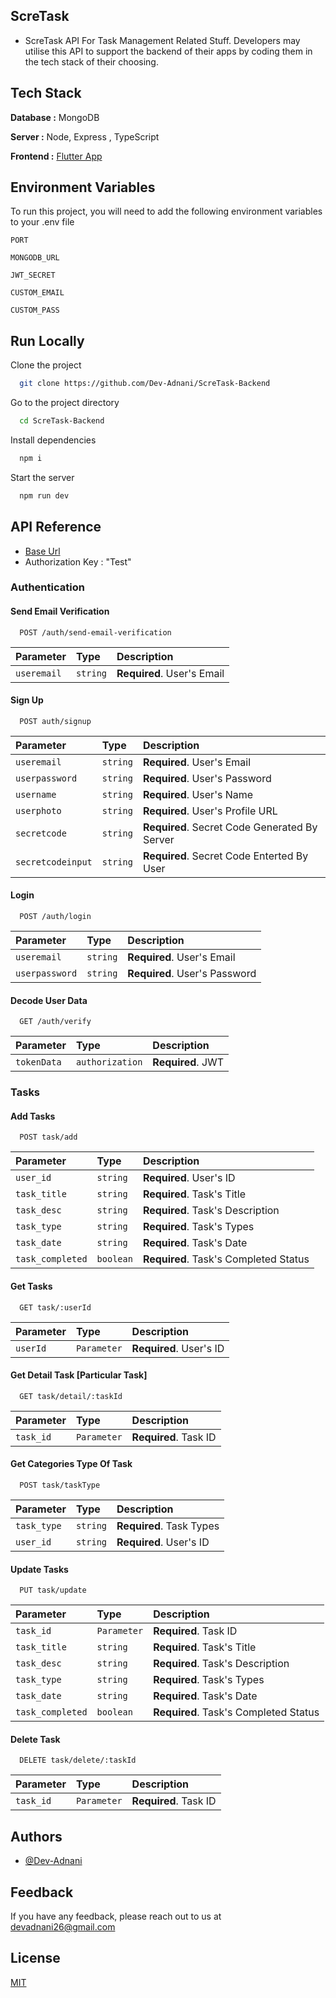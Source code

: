 ## ScreTask

-  ScreTask API For Task Management Related Stuff. Developers may utilise this API to support the backend of their apps by coding them in the tech stack of their choosing. 
## Tech Stack

**Database :** MongoDB

**Server :** Node, Express , TypeScript

**Frontend :** [Flutter App](https://github.com/Dev-Adnani/ScreTask-Flutter)


## Environment Variables

To run this project, you will need to add the following environment variables to your .env file

`PORT`

`MONGODB_URL`

`JWT_SECRET`

`CUSTOM_EMAIL`

`CUSTOM_PASS`


## Run Locally

Clone the project

```bash
  git clone https://github.com/Dev-Adnani/ScreTask-Backend
```

Go to the project directory

```bash
  cd ScreTask-Backend
```

Install dependencies

```bash
  npm i
```

Start the server

```bash
  npm run dev
```


## API Reference

- [Base Url](https://scre-task.herokuapp.com/)
- Authorization Key : "Test"


### Authentication

#### Send Email Verification

```http
  POST /auth/send-email-verification
```

| Parameter | Type     | Description                       |
| :-------- | :------- | :-------------------------------- |
| `useremail` | `string` | **Required**. User's Email |


#### Sign Up 

```http
  POST auth/signup
```

| Parameter | Type     | Description                |
| :-------- | :------- | :------------------------- |
| `useremail` | `string` | **Required**. User's Email |
| `userpassword` | `string` | **Required**. User's Password |
| `username` | `string` | **Required**. User's Name |
| `userphoto` | `string` | **Required**. User's Profile URL |
| `secretcode` | `string` | **Required**. Secret Code Generated By Server |
| `secretcodeinput` | `string` | **Required**. Secret Code Enterted By User |

#### Login

```http
  POST /auth/login
```

| Parameter | Type     | Description                       |
| :-------- | :------- | :-------------------------------- |
| `useremail` | `string` | **Required**. User's Email |
| `userpassword` | `string` | **Required**. User's Password |


#### Decode User Data

```http
  GET /auth/verify
```

| Parameter | Type     | Description                       |
| :-------- | :------- | :-------------------------------- |
| `tokenData` | `authorization` | **Required**. JWT  |

### Tasks

#### Add Tasks

```http
  POST task/add
```

| Parameter | Type     | Description                |
| :-------- | :------- | :------------------------- |
| `user_id` | `string` | **Required**. User's ID |
| `task_title` | `string` | **Required**. Task's Title |
| `task_desc` | `string` | **Required**. Task's Description |
| `task_type` | `string` | **Required**. Task's Types |
| `task_date` | `string` | **Required**. Task's Date |
| `task_completed` | `boolean` | **Required**. Task's Completed Status |


#### Get Tasks

```http
  GET task/:userId
```

| Parameter | Type     | Description                |
| :-------- | :------- | :------------------------- |
| `userId` | `Parameter` | **Required**. User's ID |

#### Get Detail Task [Particular Task]

```http
  GET task/detail/:taskId
```

| Parameter | Type     | Description                |
| :-------- | :------- | :------------------------- |
| `task_id` | `Parameter` | **Required**. Task ID |


#### Get Categories Type Of Task

```http
  POST task/taskType
```

| Parameter | Type     | Description                |
| :-------- | :------- | :------------------------- |
| `task_type` | `string` | **Required**. Task Types |
| `user_id` | `string` | **Required**. User's ID |


#### Update Tasks

```http
  PUT task/update
```

| Parameter | Type     | Description                |
| :-------- | :------- | :------------------------- |
| `task_id` | `Parameter` | **Required**. Task ID |
| `task_title` | `string` | **Required**. Task's Title |
| `task_desc` | `string` | **Required**. Task's Description |
| `task_type` | `string` | **Required**. Task's Types |
| `task_date` | `string` | **Required**. Task's Date |
| `task_completed` | `boolean` | **Required**. Task's Completed Status |



#### Delete Task

```http
  DELETE task/delete/:taskId
```

| Parameter | Type     | Description                |
| :-------- | :------- | :------------------------- |
| `task_id` | `Parameter` | **Required**. Task ID |




## Authors

- [@Dev-Adnani](https://github.com/Dev-Adnani)


## Feedback

If you have any feedback, please reach out to us at devadnani26@gmail.com


## License

[MIT](https://choosealicense.com/licenses/mit/)

